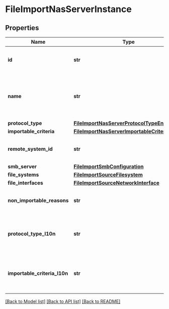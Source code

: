 # FileImportNasServerInstance

## Properties
Name | Type | Description | Notes
------------ | ------------- | ------------- | -------------
**id** | **str** | Unique identifier of the NAS Server for the file import connection. | [optional] 
**name** | **str** | Name of the NAS Server for the file import connection.  This property supports case-insensitive filtering. | [optional] 
**protocol_type** | [**FileImportNasServerProtocolTypeEnum**](FileImportNasServerProtocolTypeEnum.md) |  | [optional] 
**importable_criteria** | [**FileImportNasServerImportableCriteriaEnum**](FileImportNasServerImportableCriteriaEnum.md) |  | [optional] 
**remote_system_id** | **str** | Unique identifier of the remote system where the NAS Server exists. | [optional] 
**smb_server** | [**FileImportSmbConfiguration**](FileImportSmbConfiguration.md) |  | [optional] 
**file_systems** | [**FileImportSourceFilesystem**](FileImportSourceFilesystem.md) |  | [optional] 
**file_interfaces** | [**FileImportSourceNetworkInterface**](FileImportSourceNetworkInterface.md) |  | [optional] 
**non_importable_reasons** | **str** | Non importable reason of the source NAS Server. | [optional] 
**protocol_type_l10n** | **str** | Localized message string corresponding to protocol_type Was added in version 3.0.0.0. | [optional] 
**importable_criteria_l10n** | **str** | Localized message string corresponding to importable_criteria Was added in version 3.0.0.0. | [optional] 

[[Back to Model list]](../README.md#documentation-for-models) [[Back to API list]](../README.md#documentation-for-api-endpoints) [[Back to README]](../README.md)


